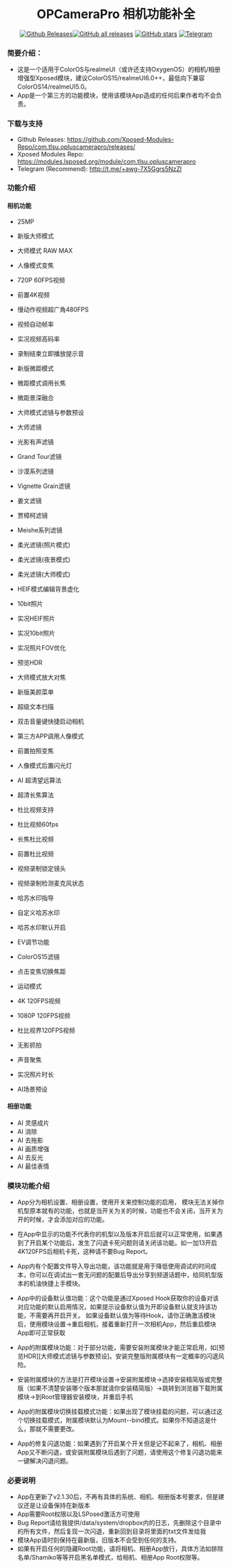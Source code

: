 <div align="center">

# OPCameraPro 相机功能补全

<a href="https://github.com/Xposed-Modules-Repo/com.tlsu.opluscamerapro/releases/"><img alt="Github Releases" src="https://img.shields.io/github/v/release/Xposed-Modules-Repo/com.tlsu.opluscamerapro"><a href="https://github.com/Xposed-Modules-Repo/com.weverses.modempro/releases"><img alt="GitHub all releases" src="https://img.shields.io/github/downloads/Xposed-Modules-Repo/com.tlsu.opluscamerapro/total?label=Downloads"></a> <a href="https://github.com/Xposed-Modules-Repo/com.tlsu.opluscamerapro/stargazers"><img alt="GitHub stars" src="https://img.shields.io/github/stars/Xposed-Modules-Repo/com.tlsu.opluscamerapro"></a>
<a href="http://t.me/+awg-7X5Ggrs5NzZl"><img alt="Telegram" src="https://img.shields.io/badge/Telegram-2CA5E0?style=for-the-badge&logo=telegram&logoColor=white"></a>
</div>

### 简要介绍：
- 这是一个适用于ColorOS与realmeUI（或许还支持OxygenOS）的相机/相册增强型Xposed模块，建议ColorOS15/realmeUI6.0++，最低向下兼容ColorOS14/realmeUI5.0。
- App是一个第三方的功能模块，使用该模块App造成的任何后果作者均不会负责。

### 下载与支持
- Github Releases: https://github.com/Xposed-Modules-Repo/com.tlsu.opluscamerapro/releases/
- Xposed Modules Repo: https://modules.lsposed.org/module/com.tlsu.opluscamerapro
- Telegram (Recommend): http://t.me/+awg-7X5Ggrs5NzZl

### 功能介绍
#### 相机功能
- 25MP

- 新版大师模式

- 大师模式 RAW MAX

- 人像模式变焦

- 720P 60FPS视频

- 前置4K视频

- 慢动作视频超广角480FPS

- 视频自动帧率

- 实况视频高码率

- 录制结束立即播放提示音

- 新版微距模式

- 微距模式调用长焦

- 微距景深融合

- 大师模式滤镜与参数预设

- 大师滤镜

- 光影有声滤镜

- Grand Tour滤镜

- 沙漠系列滤镜

- Vignette Grain滤镜

- 姜文滤镜

- 贾樟柯滤镜

- Meishe系列滤镜

- 柔光滤镜(照片模式)

- 柔光滤镜(夜景模式)

- 柔光滤镜(大师模式)

- HEIF模式编辑背景虚化

- 10bit照片

- 实况HEIF照片

- 实况10bit照片

- 实况照片FOV优化

- 预览HDR

- 大师模式放大对焦

- 新版美颜菜单

- 超级文本扫描

- 双击音量键快捷启动相机

- 第三方APP调用人像模式

- 前置拍照变焦

- 人像模式后置闪光灯

- AI 超清望远算法

- 超清长焦算法

- 杜比视频支持

- 杜比视频60fps

- 长焦杜比视频

- 前置杜比视频

- 视频录制锁定镜头

- 视频录制检测麦克风状态

- 哈苏水印指导

- 自定义哈苏水印

- 哈苏水印默认开启

- EV调节功能

- ColorOS15滤镜

- 点击变焦切换焦距

- 运动模式

- 4K 120FPS视频

- 1080P 120FPS视频

- 杜比视界120FPS视频

- 无影抓拍

- 声音聚焦

- 实况照片时长

- AI场景预设


#### 相册功能
- AI 灵感成片
- AI 消除
- AI 去拖影
- AI 画质增强
- AI 去反光
- AI 最佳表情

### 模块功能介绍
- App分为相机设置、相册设置，使用开关来控制功能的启用，
模块无法关掉你机型原本就有的功能，也就是当开关为关的时候，功能也不会关闭，当开关为开的时候，才会添加对应的功能。

- 在App中显示的功能不代表你的机型以及版本开启后就可以正常使用，如果遇到了开启某个功能后，发生了闪退卡死问题则请关闭该功能。如一加13开启4K120FPS后相机卡死，这种请不要Bug Report。
- App内有个配置文件导入导出功能，该功能就是用于降低使用调试的时间成本，你可以在调试出一套无问题的配置后导出分享到频道话题中，给同机型版本的机油快捷上手模块。

- App中的设备默认值功能：这个功能是通过Xposed Hook获取你的设备对该对应功能的默认启用情况，如果提示设备默认值为开即设备默认就支持该功能，不需要再开启开关。
如果设备默认值为等待Hook，请你正确激活模块后，使用模块设置->重启相机，接着重新打开一次相机App，然后重启模块App即可正常获取

- App的附属模块功能：对于部分功能，需要安装附属模块才能正常启用，如[预览HDR][大师模式滤镜与参数预设]。安装完整版附属模块有一定概率的闪退风险。

- 安装附属模块的方法是打开模块设置->安装附属模块->选择安装精简版或完整版（如果不清楚安装哪个版本那就请你安装精简版）->跳转到浏览器下载附属模块->到Root管理器安装模块，并重启手机

- App的附属模块切换挂载模式功能：如果出现了模块挂载的问题，可以通过这个切换挂载模式，附属模块默认为Mount--bind模式。如果你不知道这是什么，那就不需要更改。

- App的修复闪退功能：如果遇到了开启某个开关但是记不起来了，相机、相册App又不断闪退，或安装附属模块后遇到了问题，请使用这个修复闪退功能来一键解决闪退问题。

### 必要说明
- App在更新了v2.1.30后，不再有具体的系统、相机、相册版本号要求，但是建议还是让设备保持在新版本
- App需要Root权限以及LSPosed激活方可使用
- Bug Report请给我提供/data/system/dropbox内的日志，先删除这个目录中的所有文件，然后复现一次闪退，重新回到目录将里面的txt文件发给我
- 模块App请时刻保持在最新版，旧版本不会受到任何的支持。
- 如果有开启任何的隐藏Root功能，请将相机、相册App放行，具体方法如排除名单/Shamiko等等开启黑名单模式，给相机、相册App Root权限等。
